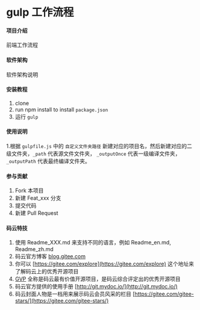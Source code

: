 # gulp 工作流程

#### 项目介绍
 前端工作流程

#### 软件架构
软件架构说明


#### 安装教程

1. clone
2. run npm install to install  `package.json`
3. 运行 `gulp`

#### 使用说明

1.根据 `gulpfile.js` 中的 `自定义文件夹路径` 新建对应的项目名，然后新建对应的二级文件夹，`_path` 代表源文件文件夹， `_outputOnce` 代表一级编译文件夹， `_outputPath` 代表最终编译文件夹。

#### 参与贡献

1. Fork 本项目
2. 新建 Feat_xxx 分支
3. 提交代码
4. 新建 Pull Request


#### 码云特技

1. 使用 Readme\_XXX.md 来支持不同的语言，例如 Readme\_en.md, Readme\_zh.md
2. 码云官方博客 [blog.gitee.com](https://blog.gitee.com)
3. 你可以 [https://gitee.com/explore](https://gitee.com/explore) 这个地址来了解码云上的优秀开源项目
4. [GVP](https://gitee.com/gvp) 全称是码云最有价值开源项目，是码云综合评定出的优秀开源项目
5. 码云官方提供的使用手册 [http://git.mydoc.io/](http://git.mydoc.io/)
6. 码云封面人物是一档用来展示码云会员风采的栏目 [https://gitee.com/gitee-stars/](https://gitee.com/gitee-stars/)